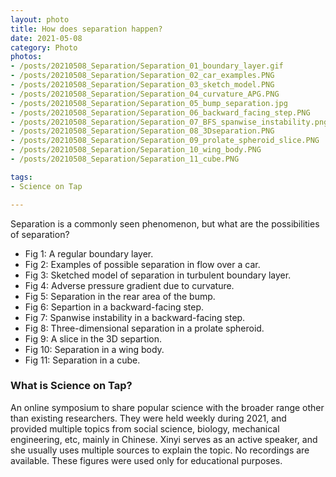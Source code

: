 ```yaml
---
layout: photo
title: How does separation happen?
date: 2021-05-08
category: Photo
photos:
- /posts/20210508_Separation/Separation_01_boundary_layer.gif
- /posts/20210508_Separation/Separation_02_car_examples.PNG
- /posts/20210508_Separation/Separation_03_sketch_model.PNG
- /posts/20210508_Separation/Separation_04_curvature_APG.PNG
- /posts/20210508_Separation/Separation_05_bump_separation.jpg
- /posts/20210508_Separation/Separation_06_backward_facing_step.PNG
- /posts/20210508_Separation/Separation_07_BFS_spanwise_instability.png
- /posts/20210508_Separation/Separation_08_3Dseparation.PNG
- /posts/20210508_Separation/Separation_09_prolate_spheroid_slice.PNG
- /posts/20210508_Separation/Separation_10_wing_body.PNG
- /posts/20210508_Separation/Separation_11_cube.PNG

tags:
- Science on Tap

---
```


Separation is a commonly seen phenomenon, but what are the possibilities of separation?


- Fig 1: A regular boundary layer. 
- Fig 2: Examples of possible separation in flow over a car. 
- Fig 3: Sketched model of separation in turbulent boundary layer. 
- Fig 4: Adverse pressure gradient due to curvature. 
- Fig 5: Separation in the rear area of the bump. 
- Fig 6: Separtion in a backward-facing step. 
- Fig 7: Spanwise instability in a backward-facing step. 
- Fig 8: Three-dimensional separation in a prolate spheroid. 
- Fig 9: A slice in the 3D separtion. 
- Fig 10: Separation in a wing body. 
- Fig 11: Separation in a cube. 

### What is Science on Tap? 

An online symposium to share popular science with the broader range other than existing researchers. 
They were held weekly during 2021, and provided multiple topics from social science, biology, mechanical engineering, etc, mainly in Chinese. 
Xinyi serves as an active speaker, and she usually uses multiple sources to explain the topic. 
No recordings are available. 
These figures were used only for educational purposes. 
